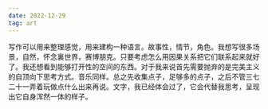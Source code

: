 ```yaml
---
date: 2022-12-29
tag: art
---
```

写作可以用来整理感觉，用来建构一种语言。故事性，情节，角色。我想写很多场景，自然，怀念裏世界，赛博朋克。只要考虑怎么用因果关系把它们联系起来就好了。我还想看到能够打开性的空间的东西。对于我来说首先需要抛弃的是完美主义的自顶向下思考方式。音乐同样。总之先收集点子，足够多的点子，之后不管三七二十一弄着玩做点什么出来再说。文字，我已经体会过了，它会代替我思考，呈现出它自身浑然一体的样子。
